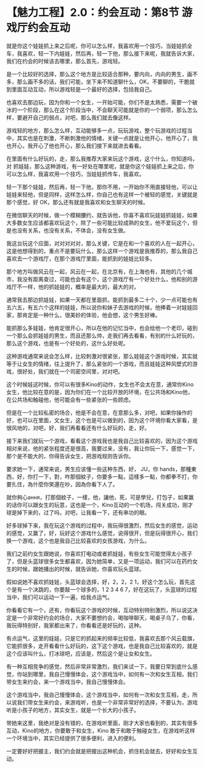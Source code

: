 # 【魅力工程】2.0：约会互动：第8节 游戏厅约会互动

就是你这个娃娃抓上来之后呢，你可以怎么样，我喜欢用一个技巧，当娃娃抓全车，我喜欢，轻一下内娃娃，然后再，轻一下他，那么接下来呢，我就告诉大家，我们在约会的时候该去哪里，那么首先，游戏轻。

是一个比较好的选择，那么这个地方是比较适合那种，要内向，内向的男生，画不多，那么画不多的话，我们可能，坐下来不知道聊什么，OK，不要聊的，干脆就到里面互动互动，所以游戏轻是一个最好的选择，包括我自己。

也喜欢去那边玩，因为你和一个女生，一开始可能，你们不是太熟悉，需要一个破冰的一个阶段，那么在这个阶段当中，不会聊天可能就是你的一个弱项，那么怎么样，要避开自己的弱点，对吧，那么我们就去像这样。

游戏轻的地方，那么怎么样，互动能够多一点，玩玩游戏，整个玩游戏的过程当中，其实也是在刺激，不断刺激他的情绪，关键一点就是让他开心，他开心了，我也开心，我开心了他也开心，那么我们接下来就进去看看。

在里面有什么好玩的，走，那么我推荐大家来玩这个游戏，这个什么，你知道吗，对 抓娃娃，那么这种游戏，有一好处在哪里呢，就是你这个娃娃抓上来之后，你可以怎么样，我喜欢用一个技巧，当娃娃抓传车，我喜欢。

轻一下那个娃娃，然后再，轻一下他，那你不用，一开始你不用直接轻他，可以让娃娃来轻他，但是同样，这样怎么样，你自己也有这样一个被轻的感觉，关键就是那个感觉，好 OK，那么还有就是我喜欢和女生聊天的时候。

在微信聊天的时候，做一个模糊腰约，就告诉他，你喜不喜欢玩娃娃抓娃娃，如果大多数女生应该都喜欢玩这个，除了一些可能比较成熟的女生，他不爱玩这个，但是也没有关系，也没有关系，不体会，没有女生做。

我这台玩这个应面，对对对对对，那么关键，它是在和一个喜欢的人在一起开心，这是他想得到的，重点不是要玩什么，那么这样一个游戏是我推荐的，那么我自己喜欢去一个游戏厅，在那个游戏厅里面，能抓到的娃娃比较多。

那个地方叫做风云在一起，风云在一起，在北京有，在上海也有，其他的几个城市，我没有距离查过，可能也会有这个，这个游戏厅有一个好处什么，他和别的游戏厅不一样，他的抓娃娃的，概率是最大的，最大的对。

通常我去那边抓娃娃，如果一天都在里面抓，能抓到最多二十个，少一点可能也有五六五，有五六个这样的娃娃，所以说你和妹子去游戏的时候，他捧着一对娃娃回家，那肯定是一种什么，很美妙的体验，他会想，这个男生好棒。

能抓那么多娃娃，他肯定很开心，所以在他的记忆当中，也会给他一个老印，碰到一个那么会抓娃娃的男生，而且还那么帅，走我们再去看看，有别的什么好玩的，那么这个游戏，也是有一个好处的，这什么好处呢。

这种游戏通常来说会怎么样，比较刺激对很紧张，那么娃娃这个游戏时候，其实就等于让女生的情绪，往上提升了，那么紧张的一个游戏，而且娃娃这种风壁式的游戏，很好处，我们就在一个司密空间里，对对吧。

这个时候娃这时候，你可以有很多Kino的动作，女生也不会太在意，通常你Kino女生，他比较在意的是，因为你们在一个比较开放的环境，在公共场和Kino他，在公共场和触碰他，他可能会有一些紧张的一些顾虑。

但是在一个比较私密的场合，他是不会在意，在意那么多，对吧，如果你操作的好，也可以在里面，文女生，这个也是可以做到的，因为这个环境你看大家看，是很风地的，对吧，好，我们再看看还有什么好玩的，走，好。

接下来我们就玩一个游戏，看看这个游戏我也是我自己比较喜欢的，因为这个游戏相对来说，他的紧张程度还是很高，我要过来，没有，我让你玩一下，感觉一下，那个是不能大的，你得告诉女生，把游戏规则告诉你。

要求她一下，通常来说，男生应该懂一些这种东西，好， JU，你 hands，那種東西，好，你打一下，對，咋那個紋子，你要多一點，這樣多一點，你都拳不打，你要扎住，為什麼你笑還在吵，因為你看下人了。

就你夠心ання，打那個紋子，一樣，他，讓他，死，可是學兒，打包子，如果赢的话你可以跟女生的玩意，这也是一个，Kino互动的一个机场，闯关成功，刚才球是掉下来的，过了吗，对吧，让我看一下，还有串功的眼。

好多球掉下来，我在玩这个游戏的过程中，我玩得很激烈，然后女生的感觉，运动的感觉，又赢了，好，玩好这个游戏什么感觉，说得很开，但是玩得很开心，我们换一个游戏，这个也是我自己比较喜欢的女孩游戏，为什么。

我们之前约女生跟她说，你喜欢打电动或者抓娃娃，有些女生可能觉得太小孩子了，但是头蓝球很多女生都喜欢，因为她简单，又是一项运动，我们可以在药约女生的时候，跟她播出的时候，就告诉她，你喜欢玩头蓝球。

假如说她不喜欢抓娃娃，头蓝球会选择，好，2，2，2 1，好这个怎么玩，首先这个是有一个决跳的，你要敲一个球多的，1 2 3 4 6 7，好在这玩了，头蓝球的过程当中，我们可以运动一下一遍，给我点运气。

你看看它有一个，还有，你看玩这个游戏的时候，互动特别特别激烈，所以说这决定是一个非常好约会的场合，大家不要想约会，喝咖啡聊天，喝桌子乌了，你看，我玩得特别好，我家都出来了，你看看还是好玩的，这种。

有点运气，这里的娃娃，只是它的抓起来的频率比较低，我喜欢去那个风云载旗，它能抓很多，走开看看什么好玩的，这下这个游戏，也是我自己比较喜欢的，就是这个应该叫什么，打冰球吧，应该是，然后这个是让女和女生。

有一种互相竞争的感觉，然后非常非常激烈，我们来试一下，我要日常到底什么感觉，你站到哪里，我自己慢慢体会，这个游戏当中，如何有一次和女生互相，我们带女生来约会，来一个游戏当中，我自己慢慢体会。

这个游戏当中，我自己慢慢体会，这个游戏当中，如何有一次和女生互相，走，所以说我们带女生来约会，来游戏听，也是一个非常非常好的选择，不要认为，游戏听是小孩子的地方，其实女生，就是一个长大的小孩子。

带她来这里，我绝对是没有错的，在游戏听里面，刚才大家也看到的，其实有很多互动，Kino的地方，你要敢于和女生，Kino 敢于和敢于触碰女生，在游戏听这样一个环境当中，其实已经提供了很多便利，进入的便利。

一定要好好把握主，我们约会就是把握出这种机会，抓住机会就去，好好和女生互动。